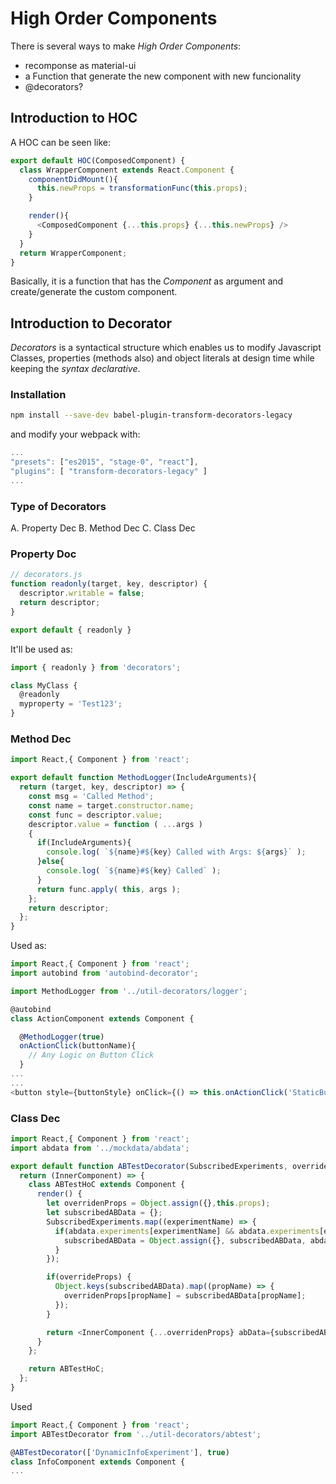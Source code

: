 # High Order Components
There is several ways to make *High Order Components*:
- recomponse as material-ui
- a Function that generate the new component with new funcionality
- @decorators?

## Introduction to HOC
A HOC can be seen like:
```javascript
export default HOC(ComposedComponent) {
  class WrapperComponent extends React.Component {
    componentDidMount(){
      this.newProps = transformationFunc(this.props);
    }

    render(){
      <ComposedComponent {...this.props} {...this.newProps} />
    }
  }
  return WrapperComponent;
}
```

Basically, it is a function that has the *Component* as argument and
create/generate the custom component.

## Introduction to Decorator
*Decorators* is a syntactical structure which enables us to modify Javascript
Classes, properties (methods also) and object literals at design time while
keeping the _syntax declarative_.

### Installation
```bash
npm install --save-dev babel-plugin-transform-decorators-legacy
```

and modify your webpack with:
```javascript
...
"presets": ["es2015", "stage-0", "react"],
"plugins": [ "transform-decorators-legacy" ]
...
```

### Type of Decorators
A. Property Dec
B. Method Dec
C. Class Dec

### Property Doc
```javascript
// decorators.js
function readonly(target, key, descriptor) {
  descriptor.writable = false;
  return descriptor;
}

export default { readonly }
```
It'll be used as:
```javascript
import { readonly } from 'decorators';

class MyClass {
  @readonly
  myproperty = 'Test123';
}
```

### Method Dec
```javascript
import React,{ Component } from 'react';

export default function MethodLogger(IncludeArguments){
  return (target, key, descriptor) => {
    const msg = 'Called Method';
    const name = target.constructor.name;
    const func = descriptor.value;
    descriptor.value = function ( ...args )
    {
      if(IncludeArguments){
        console.log( `${name}#${key} Called with Args: ${args}` );
      }else{
        console.log( `${name}#${key} Called` );
      }
      return func.apply( this, args );
    };
    return descriptor;
  };
}
```
Used as:

```javascript
import React,{ Component } from 'react';
import autobind from 'autobind-decorator';

import MethodLogger from '../util-decorators/logger';

@autobind
class ActionComponent extends Component {

  @MethodLogger(true)
  onActionClick(buttonName){
    // Any Logic on Button Click
  }
...
...
<button style={buttonStyle} onClick={() => this.onActionClick('StaticButton1') }> StaticButton1 </button>
```


### Class Dec
```javascript
import React,{ Component } from 'react';
import abdata from '../mockdata/abdata';

export default function ABTestDecorator(SubscribedExperiments, overrideProps){
  return (InnerComponent) => {
    class ABTestHoC extends Component {
      render() {
        let overridenProps = Object.assign({},this.props);
        let subscribedABData = {};
        SubscribedExperiments.map((experimentName) => {
          if(abdata.experiments[experimentName] && abdata.experiments[experimentName].isActive){
            subscribedABData = Object.assign({}, subscribedABData, abdata.experiments[experimentName].metaData);
          }
        });

        if(overrideProps) {
          Object.keys(subscribedABData).map((propName) => {
            overridenProps[propName] = subscribedABData[propName];
          });
        }

        return <InnerComponent {...overridenProps} abData={subscribedABData} />;
      }
    };

    return ABTestHoC;
  };
}
```
Used
```javascript
import React,{ Component } from 'react';
import ABTestDecorator from '../util-decorators/abtest';

@ABTestDecorator(['DynamicInfoExperiment'], true)
class InfoComponent extends Component {
...
```
